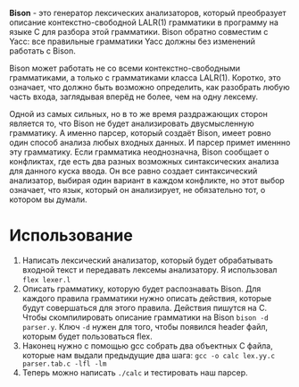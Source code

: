 **Bison** - это генератор лексических анализаторов, который преобразует описание контекстно-свободной LALR(1) грамматики в программу на языке C для разбора этой грамматики.
Bison обратно совместим с Yacc: все правильные грамматики Yacc должны без изменений работать с Bison.

Bison может работать не со всеми контекстно-свободными грамматиками, а только с грамматиками класса LALR(1). Коротко, это означает, что должно быть возможно определить, как разобрать любую часть входа, заглядывая вперёд не более, чем на одну лексему. 

Одной из самых сильных, но в то же время раздражающих сторон является то, что Bison не будет анализировать двусмысленную грамматику. А именно парсер, который создаёт Bison, имеет ровно один способ анализа любых входных данных. И парсер примет именнно эту грамматику. Если грамматика неоднозначна, Bison сообщает о конфликтах, где есть два разных возможных синтаксических анализа для данного куска ввода. Он все равно создает синтаксический анализатор, выбирая один вариант в каждом конфликте, но этот выбор означает, что язык, который он анализирует, не обязательно тот, о котором вы думали.

# Использование
1. Написать лексический анализатор, который будет обрабатывать входной текст и передавать лексемы анализатору. Я использовал `flex lexer.l`
2. Описать грамматику, которую будет распознавать Bison. Для каждого правила грамматики нужно описать действия, которые будут совершаться для этого правила. Действия пишутся на С. Чтобы скомпилировать описание грамматики на Bison `bison -d parser.y`. Ключ `-d` нужен для того, чтобы появился header файл, которым будет пользоваться flex.
3. Наконец нужно с помощью gcc собрать два объектных С файла, которые нам выдали предыдущие два шага: `gcc -o calc lex.yy.c parser.tab.c -lfl -lm`
4. Теперь можно написать `./calc` и тестировать наш парсер.
